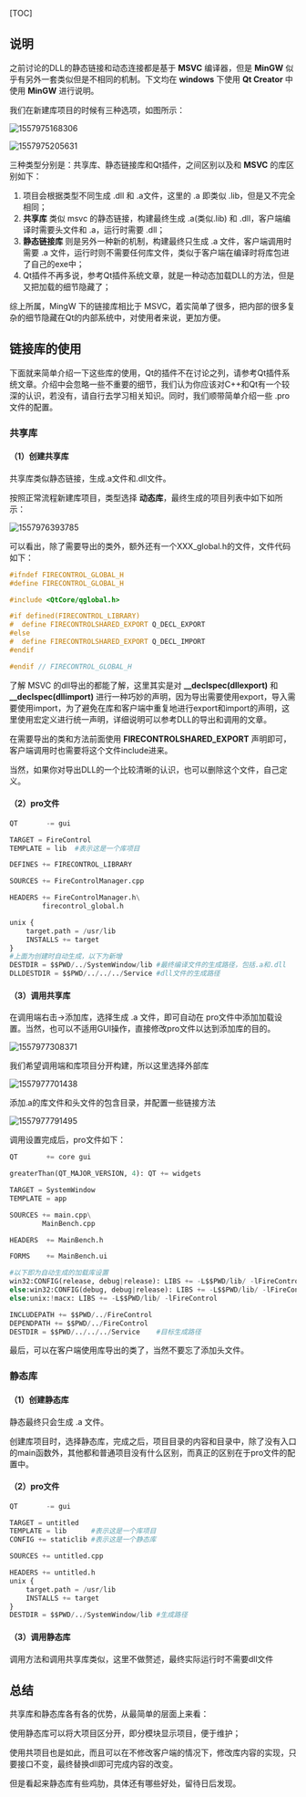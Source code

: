 [TOC]

## 说明

之前讨论的DLL的静态链接和动态连接都是基于 **MSVC** 编译器，但是 **MinGW** 似乎有另外一套类似但是不相同的机制。下文均在 **windows** 下使用 **Qt Creator** 中使用 **MinGW** 进行说明。

我们在新建库项目的时候有三种选项，如图所示：

![1557975168306](E:\MyNote\Note\C++\Qt\1557975168306.png)

![1557975205631](E:\MyNote\Note\C++\Qt\1557975205631.png)

三种类型分别是：共享库、静态链接库和Qt插件，之间区别以及和 **MSVC** 的库区别如下：

1. 项目会根据类型不同生成 .dll 和 .a文件，这里的 .a 即类似 .lib，但是又不完全相同；
2. **共享库** 类似 msvc 的静态链接，构建最终生成 .a(类似.lib) 和 .dll，客户端编译时需要头文件和 .a，运行时需要 .dll；
3. **静态链接库** 则是另外一种新的机制，构建最终只生成 .a 文件，客户端调用时需要 .a 文件，运行时则不需要任何库文件，类似于客户端在编译时将库包进了自己的exe中；
4. Qt插件不再多说，参考Qt插件系统文章，就是一种动态加载DLL的方法，但是又把加载的细节隐藏了；

综上所属，MingW 下的链接库相比于 MSVC，着实简单了很多，把内部的很多复杂的细节隐藏在Qt的内部系统中，对使用者来说，更加方便。

## 链接库的使用

下面就来简单介绍一下这些库的使用，Qt的插件不在讨论之列，请参考Qt插件系统文章。介绍中会忽略一些不重要的细节，我们认为你应该对C++和Qt有一个较深的认识，若没有，请自行去学习相关知识。同时，我们顺带简单介绍一些 .pro 文件的配置。

### 共享库

#### （1）创建共享库

共享库类似静态链接，生成.a文件和.dll文件。

按照正常流程新建库项目，类型选择 **动态库**，最终生成的项目列表中如下如所示：

![1557976393785](E:\MyNote\Note\C++\Qt\1557976393785.png)

可以看出，除了需要导出的类外，额外还有一个XXX_global.h的文件，文件代码如下：

```c++
#ifndef FIRECONTROL_GLOBAL_H
#define FIRECONTROL_GLOBAL_H

#include <QtCore/qglobal.h>

#if defined(FIRECONTROL_LIBRARY)
#  define FIRECONTROLSHARED_EXPORT Q_DECL_EXPORT
#else
#  define FIRECONTROLSHARED_EXPORT Q_DECL_IMPORT
#endif

#endif // FIRECONTROL_GLOBAL_H
```

了解 MSVC 的dll导出的都能了解，这里其实是对 **__declspec(dllexport)** 和 **__declspec(dllimport)** 进行一种巧妙的声明，因为导出需要使用export，导入需要使用import，为了避免在库和客户端中重复地进行export和import的声明，这里使用宏定义进行统一声明，详细说明可以参考DLL的导出和调用的文章。

在需要导出的类和方法前面使用 **FIRECONTROLSHARED_EXPORT** 声明即可，客户端调用时也需要将这个文件include进来。

当然，如果你对导出DLL的一个比较清晰的认识，也可以删除这个文件，自己定义。

#### （2）pro文件

```python
QT       -= gui

TARGET = FireControl
TEMPLATE = lib	#表示这是一个库项目

DEFINES += FIRECONTROL_LIBRARY

SOURCES += FireControlManager.cpp

HEADERS += FireControlManager.h\
        firecontrol_global.h

unix {
    target.path = /usr/lib
    INSTALLS += target
}
#上面为创建时自动生成，以下为新增
DESTDIR = $$PWD/../SystemWindow/lib	#最终编译文件的生成路径，包括.a和.dll
DLLDESTDIR = $$PWD/../../../Service	#dll文件的生成路径
```

#### （3）调用共享库

在调用端右击->添加库，选择生成 .a 文件，即可自动在 pro文件中添加加载设置。当然，也可以不适用GUI操作，直接修改pro文件以达到添加库的目的。

![1557977308371](E:\MyNote\Note\C++\Qt\1557977308371.png)

我们希望调用端和库项目分开构建，所以这里选择外部库

![1557977701438](E:\MyNote\Note\C++\Qt\1557977701438.png)

添加.a的库文件和头文件的包含目录，并配置一些链接方法

![1557977791495](E:\MyNote\Note\C++\Qt\1557977791495.png)

调用设置完成后，pro文件如下：

```python
QT       += core gui

greaterThan(QT_MAJOR_VERSION, 4): QT += widgets

TARGET = SystemWindow
TEMPLATE = app

SOURCES += main.cpp\
        MainBench.cpp

HEADERS  += MainBench.h

FORMS    += MainBench.ui

#以下即为自动生成的加载库设置
win32:CONFIG(release, debug|release): LIBS += -L$$PWD/lib/ -lFireControl
else:win32:CONFIG(debug, debug|release): LIBS += -L$$PWD/lib/ -lFireControl
else:unix:!macx: LIBS += -L$$PWD/lib/ -lFireControl

INCLUDEPATH += $$PWD/../FireControl
DEPENDPATH += $$PWD/../FireControl
DESTDIR = $$PWD/../../../Service	#目标生成路径
```

最后，可以在客户端使用库导出的类了，当然不要忘了添加头文件。

### 静态库

#### （1）创建静态库

静态最终只会生成 .a 文件。

创建库项目时，选择静态库，完成之后，项目目录的内容和目录中，除了没有入口的main函数外，其他都和普通项目没有什么区别，而真正的区别在于pro文件的配置中。

#### （2）pro文件

```python
QT       -= gui

TARGET = untitled
TEMPLATE = lib		#表示这是一个库项目
CONFIG += staticlib	#表示这是一个静态库

SOURCES += untitled.cpp

HEADERS += untitled.h
unix {
    target.path = /usr/lib
    INSTALLS += target
}
DESTDIR = $$PWD/../SystemWindow/lib #生成路径
```

#### （3）调用静态库

调用方法和调用共享库类似，这里不做赘述，最终实际运行时不需要dll文件

## 总结

共享库和静态库各有各的优势，从最简单的层面上来看：

使用静态库可以将大项目区分开，即分模块显示项目，便于维护；

使用共项目也是如此，而且可以在不修改客户端的情况下，修改库内容的实现，只要接口不变，最终替换dll即可完成内容的改变。

但是看起来静态库有些鸡肋，具体还有哪些好处，留待日后发现。